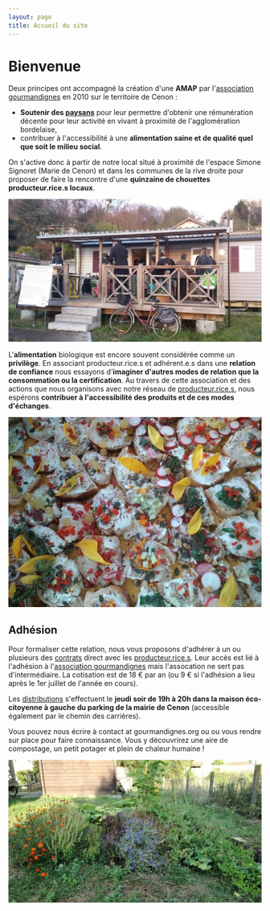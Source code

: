 ```yaml
---
layout: page
title: Accueil du site 
---
```


# Bienvenue

Deux principes ont accompagné la création d'une **AMAP** par l'[association gourmandignes](./gourmandignes/gourmandignes.html) en 2010 sur le territoire de Cenon : 

* **Soutenir des [paysans](./producteurs/)** pour leur permettre d'obtenir une rémunération décente pour leur activité en vivant à proximité de l'agglomération bordelaise,
* contribuer à l'accessibilité à une **alimentation saine et de qualité quel que soit le milieu social**.

On s'active donc à partir de notre local situé à proximité de l'espace Simone Signoret (Marie de Cenon) et dans les communes de la rive droite pour proposer de faire la rencontre d'une **quinzaine de chouettes producteur.rice.s locaux**. 

![Le local, bof...](./assets/amap.jpg)

L'**alimentation** biologique est encore souvent considérée comme un **privilège**. En associant producteur.rice.s et adhérent.e.s dans une **relation de confiance** nous essayons d'**imaginer d'autres modes de relation que la consommation ou la certification**. Au travers de cette association et des actions que nous organisons avec notre réseau de [producteur.rice.s](./producteurs/), nous espérons **contribuer à l'accessibilité des produits et de ces modes d'échanges**.

![atelier culinaire: fresque](./gourmandignes/atelier.jpg)

## Adhésion
Pour formaliser cette relation, nous vous proposons d'adhérer à un ou plusieurs des [contrats](./contrats/) direct avec les [producteur.rice.s](./producteurs/). Leur accès est lié à l'adhésion à l'[association gourmandignes](./gourmandignes/gourmandignes.html) mais l'assocation ne sert pas d'intermédiaire. La cotisation est de 18 € par an (ou 9 € si l'adhésion a lieu après le 1er juillet de l'année en cours).

Les [distributions](./gourmandignes/distribution.html) s'effectuent le **jeudi soir de 19h à 20h dans la maison éco-citoyenne à gauche du parking de la mairie de Cenon** (accessible également par le chemin des carrières).

Vous pouvez nous écrire à contact at gourmandignes.org ou ou vous rendre sur place pour faire connaissance. Vous y découvrirez une aire de compostage, un petit potager et plein de chaleur humaine !

![potager](./gourmandignes/jardin.jpg)
